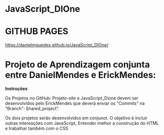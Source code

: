 # JavaScript_DIOne
 
 
 # **GITHUB PAGES**
 https://danielmguedes.github.io/JavaScript_DIOne/

 # Projeto de Aprendizagem conjunta entre DanielMendes e ErickMendes:

 **Instruções**

 Os Projetos no GitHub: Projeto-site e JavaScript_Dione devem ser desenvolvidos pelo ErickMendes que deverá enviar os "Commits" na "Branch": Shared_project".

 Os dois projetos serão desenvolvidos em conjunot. 
 O objetivo é incluir outras intereações com JavaScript, Entender melhor a construção do HTML e trabalhar também com o CSS

 
 
 
